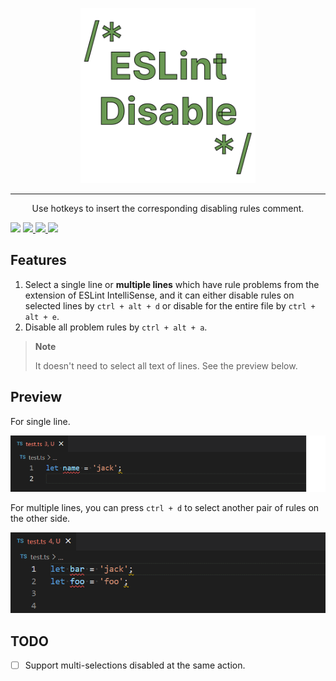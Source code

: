 <p align="center">
  <a href="https://github.com/lvjiaxuan/vscode-eslint-disable" target="_blank">
    <img src="./assets/logo-r.png" alt="vscode-eslint-disable" height="280" width="280" />
  </a>
</p>

<hr />

<p align="center">Use hotkeys to insert the corresponding disabling rules comment.</p>

![](https://github.com/lvjiaxuan/vscode-eslint-disable/actions/workflows/ci.yml/badge.svg)
[![](https://img.shields.io/visual-studio-marketplace/v/lvjiaxuan.vscode-eslint-disable?color=%232ba1f1&logo=visual-studio-code&logoColor=%232ba1f1)
](https://marketplace.visualstudio.com/items?itemName=lvjiaxuan.vscode-eslint-disable)
[![](https://img.shields.io/visual-studio-marketplace/azure-devops/installs/total/lvjiaxuan.vscode-eslint-disable?label=Installs)
](https://marketplace.visualstudio.com/items?itemName=lvjiaxuan.vscode-eslint-disable)
[![](https://img.shields.io/visual-studio-marketplace/azure-devops/installs/total/lvjiaxuan.eslint-disable?label=Deprecated%20Identifier%20Installs)
](https://marketplace.visualstudio.com/items?itemName=lvjiaxuan.eslint-disable)

## Features
1. Select a single line or **multiple lines** which have rule problems from the extension of ESLint IntelliSense, and it can either disable rules on selected lines by `ctrl + alt + d` or disable for the entire file by `ctrl + alt + e`.
2. Disable all problem rules by `ctrl + alt + a`.


> **Note**
> 
> It doesn't need to select all text of lines. See the preview below.

## Preview

For single line.

![single](assets/1.gif)


For multiple lines, you can press `ctrl + d` to select another pair of rules on the other side.

![multiple](assets/2.gif)

## TODO

- [ ] Support multi-selections disabled at the same action.
